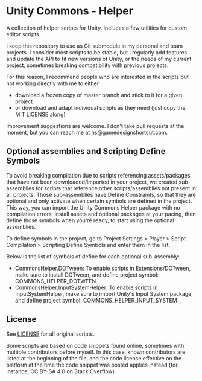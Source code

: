 # Unity Commons - Helper

A collection of helper scripts for Unity. Includes a few utilities for custom editor scripts.

I keep this repository to use as Git submodule in my personal and team projects. I consider most scripts to be stable,
but I regularly add features and update the API to fit new versions of Unity, or the needs of my current project;
sometimes breaking compatibility with previous projects.

For this reason, I recommend people who are interested in the scripts but not working directly with me to either

* download a frozen copy of master branch and stick to it for a given project
* or download and adapt individual scripts as they need (just copy the MIT LICENSE along)

Improvement suggestions are welcome. I don't take pull requests at the moment, but you can reach me at
hs@gamedesignshortcut.com.

## Optional assemblies and Scripting Define Symbols

To avoid breaking compilation due to scripts referencing assets/packages that have not been downloaded/imported in your project, we created sub-assemblies for scripts that reference other scripts/assemblies not present in all projects. Those sub-assemblies have Define Constraints, so that they are optional and only activate when certain symbols are defined in the project. This way, you can import the Unity Commons Helper package with no compilation errors, install assets and optional packages at your pacing, then define those symbols when you're ready, to start using the optional assemblies.

To define symbols in the project, go to Project Settings > Player > Script Compilation > Scripting Define Symbols and enter them in the list.

Below is the list of symbols of define for each optional sub-assembly:

* CommonsHelper.DOTween: To enable scripts in Extensions/DOTween, make sure to install DOTween, and define project symbol: COMMONS_HELPER_DOTWEEN
* CommonsHelper.InputSystemHelper: To enable scripts in InputSystemHelper, make sure to import Unity's Input System package, and define project symbol: COMMONS_HELPER_INPUT_SYSTEM

## License

See [LICENSE](LICENSE) for all original scripts.

Some scripts are based on code snippets found online, sometimes with multiple contributors before myself. In this case, known contributors are listed at the beginning of the file, and the code license effective on the platform at the time the code snippet was posted applies instead (for instance, CC BY-SA 4.0 on Stack Overflow).
